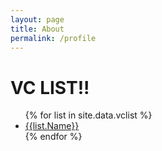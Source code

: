 ```yaml
---
layout: page
title: About
permalink: /profile
---
```


<h1>VC LIST!!</h1>

<ul>
{% for list in site.data.vclist %}
  <li><a href="/_site/vclist/gentry-venture-partners/index.html">{{list.Name}}</a></li>
{% endfor %}
</ul>
